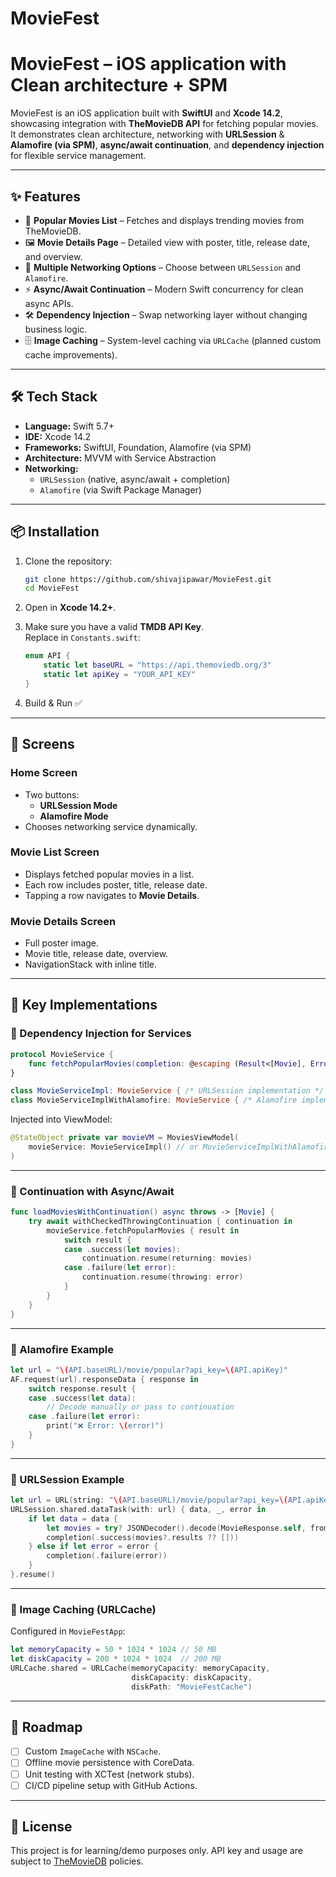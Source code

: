 # MovieFest
# MovieFest – iOS application with Clean architecture + SPM

MovieFest is an iOS application built with **SwiftUI** and **Xcode 14.2**, showcasing integration with **TheMovieDB API** for fetching popular movies.  
It demonstrates clean architecture, networking with **URLSession** & **Alamofire (via SPM)**, **async/await continuation**, and **dependency injection** for flexible service management.  

---

## ✨ Features

- 📌 **Popular Movies List** – Fetches and displays trending movies from TheMovieDB.  
- 🖼️ **Movie Details Page** – Detailed view with poster, title, release date, and overview.  
- 🔄 **Multiple Networking Options** – Choose between `URLSession` and `Alamofire`.  
- ⚡ **Async/Await Continuation** – Modern Swift concurrency for clean async APIs.  
- 🛠️ **Dependency Injection** – Swap networking layer without changing business logic.  
- 🗄️ **Image Caching** – System-level caching via `URLCache` (planned custom cache improvements).  

---

## 🛠️ Tech Stack

- **Language:** Swift 5.7+  
- **IDE:** Xcode 14.2  
- **Frameworks:** SwiftUI, Foundation, Alamofire (via SPM)  
- **Architecture:** MVVM with Service Abstraction  
- **Networking:**  
  - `URLSession` (native, async/await + completion)  
  - `Alamofire` (via Swift Package Manager)  

---

## 📦 Installation

1. Clone the repository:  
   ```bash
   git clone https://github.com/shivajipawar/MovieFest.git
   cd MovieFest
   ```

2. Open in **Xcode 14.2+**.  

3. Make sure you have a valid **TMDB API Key**.  
   Replace in `Constants.swift`:  

   ```swift
   enum API {
       static let baseURL = "https://api.themoviedb.org/3"
       static let apiKey = "YOUR_API_KEY"
   }
   ```

4. Build & Run ✅  

---

## 📲 Screens

### Home Screen
- Two buttons:  
  - **URLSession Mode**  
  - **Alamofire Mode**  
- Chooses networking service dynamically.  

### Movie List Screen
- Displays fetched popular movies in a list.  
- Each row includes poster, title, release date.  
- Tapping a row navigates to **Movie Details**.  

### Movie Details Screen
- Full poster image.  
- Movie title, release date, overview.  
- NavigationStack with inline title.  

---

## 🧩 Key Implementations

### 🔹 Dependency Injection for Services
```swift
protocol MovieService {
    func fetchPopularMovies(completion: @escaping (Result<[Movie], Error>) -> Void)
}

class MovieServiceImpl: MovieService { /* URLSession implementation */ }
class MovieServiceImplWithAlamofire: MovieService { /* Alamofire implementation */ }
```

Injected into ViewModel:
```swift
@StateObject private var movieVM = MoviesViewModel(
    movieService: MovieServiceImpl() // or MovieServiceImplWithAlamofire()
)
```

---

### 🔹 Continuation with Async/Await
```swift
func loadMoviesWithContinuation() async throws -> [Movie] {
    try await withCheckedThrowingContinuation { continuation in
        movieService.fetchPopularMovies { result in
            switch result {
            case .success(let movies):
                continuation.resume(returning: movies)
            case .failure(let error):
                continuation.resume(throwing: error)
            }
        }
    }
}
```

---

### 🔹 Alamofire Example
```swift
let url = "\(API.baseURL)/movie/popular?api_key=\(API.apiKey)"
AF.request(url).responseData { response in
    switch response.result {
    case .success(let data):
        // Decode manually or pass to continuation
    case .failure(let error):
        print("❌ Error: \(error)")
    }
}
```

---

### 🔹 URLSession Example
```swift
let url = URL(string: "\(API.baseURL)/movie/popular?api_key=\(API.apiKey)")!
URLSession.shared.dataTask(with: url) { data, _, error in
    if let data = data {
        let movies = try? JSONDecoder().decode(MovieResponse.self, from: data)
        completion(.success(movies?.results ?? []))
    } else if let error = error {
        completion(.failure(error))
    }
}.resume()
```

---

### 🔹 Image Caching (URLCache)
Configured in `MovieFestApp`:
```swift
let memoryCapacity = 50 * 1024 * 1024 // 50 MB
let diskCapacity = 200 * 1024 * 1024  // 200 MB
URLCache.shared = URLCache(memoryCapacity: memoryCapacity,
                           diskCapacity: diskCapacity,
                           diskPath: "MovieFestCache")
```

---

## 🚀 Roadmap

- [ ] Custom `ImageCache` with `NSCache`.  
- [ ] Offline movie persistence with CoreData.  
- [ ] Unit testing with XCTest (network stubs).  
- [ ] CI/CD pipeline setup with GitHub Actions.  

---

## 📜 License

This project is for learning/demo purposes only. API key and usage are subject to [TheMovieDB](https://www.themoviedb.org/documentation/api) policies.  
